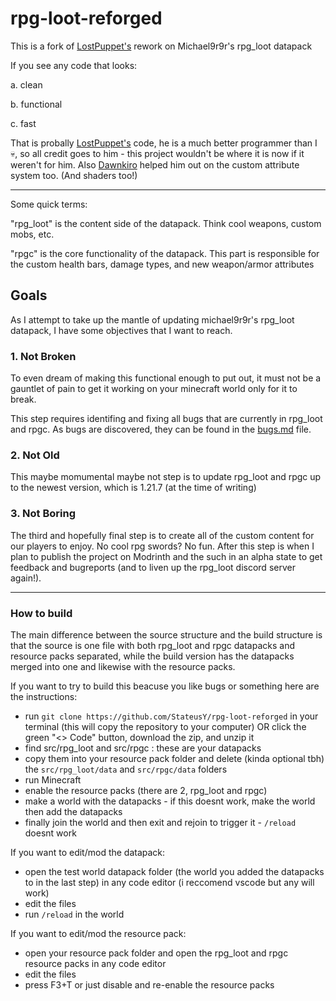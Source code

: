 # rpg-loot-reforged
This is a fork of [LostPuppet's](https://github.com/LostPuppet) rework on Michael9r9r's rpg_loot datapack

If you see any code that looks:

  a. clean
  
  b. functional
  
  c. fast
  
That is probally [LostPuppet's](https://github.com/LostPuppet) code, he is a much better programmer than I :skull:, so all credit goes to him - this project wouldn't be where it is now if it weren't for him. Also [Dawnkiro](https://github.com/DawnKiro) helped him out on the custom attribute system too. (And shaders too!)

---

Some quick terms:

"rpg_loot" is the content side of the datapack. Think cool weapons, custom mobs, etc.

"rpgc" is the core functionality of the datapack. This part is responsible for the custom health bars, damage types, and new weapon/armor attributes

## Goals
As I attempt to take up the mantle of updating michael9r9r's rpg_loot datapack, I have some objectives that I want to reach.

### 1. Not Broken
To even dream of making this functional enough to put out, it must not be a gauntlet of pain to get it working on your minecraft world only for it to break.

This step requires identifing and fixing all bugs that are currently in rpg_loot and rpgc. As bugs are discovered, they can be found in the [bugs.md](https://github.com/StateusY/rpg-loot-fork/blob/main/bugs.md) file.

### 2. Not Old
This maybe momumental maybe not step is to update rpg_loot and rpgc up to the newest version, which is 1.21.7 (at the time of writing)

### 3. Not Boring
The third and hopefully final step is to create all of the custom content for our players to enjoy. No cool rpg swords? No fun. After this step is when I plan to publish the project on Modrinth and the such in an alpha state to get feedback and bugreports (and to liven up the rpg_loot discord server again!).

---

### How to build
The main difference between the source structure and the build structure is that the source is one file with both rpg_loot and rpgc datapacks and resource packs separated, while the build version has the datapacks merged into one and likewise with the resource packs.

If you want to try to build this beacuse you like bugs or something here are the instructions:
- run ```git clone https://github.com/StateusY/rpg-loot-reforged``` in your terminal (this will copy the repository to your computer) OR click the green "<> Code" button, download the zip, and unzip it
- find src/rpg_loot and src/rpgc : these are your datapacks
- copy them into your resource pack folder and delete (kinda optional tbh) the ```src/rpg_loot/data``` and ```src/rpgc/data``` folders
- run Minecraft
- enable the resource packs (there are 2, rpg_loot and rpgc)
- make a world with the datapacks - if this doesnt work, make the world then add the datapacks
- finally join the world and then exit and rejoin to trigger it - ```/reload``` doesnt work


If you want to edit/mod the datapack:
- open the test world datapack folder (the world you added the datapacks to in the last step) in any code editor (i reccomend vscode but any will work)
- edit the files
- run ```/reload``` in the world

If you want to edit/mod the resource pack:
- open your resource pack folder and open the rpg_loot and rpgc resource packs in any code editor
- edit the files
- press F3+T or just disable and re-enable the resource packs
